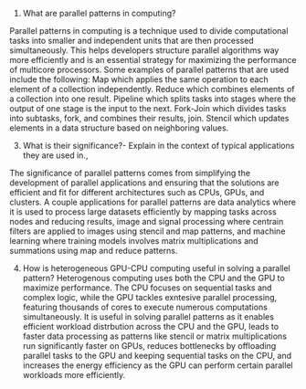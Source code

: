 1) What are parallel patterns in computing?

Parallel patterns in computing is a technique used to divide computational tasks into smaller and independent units that are then processed simultaneously. This helps developers structure parallel algorithms way more efficiently and is an essential strategy for maximizing the performance of multicore processors. Some examples of parallel patterns that are used include the following: Map which applies the same operation to each element of a collection independently. Reduce which combines elements of a collection into one result. Pipeline which splits tasks into stages where the output of one stage is the input to the next. Fork-Join which divides tasks into subtasks, fork, and combines their results, join. Stencil which updates elements in a data structure based on neighboring values.

3) What is their significance?- Explain in the context of typical applications they are used in.,
 
The significance of parallel patterns comes from simplifying the development of parallel applications and ensuring that the solutions are efficient and fit for different architectures such as CPUs, GPUs, and clusters. A couple applications for parallel patterns are data analytics where it is used to process large datasets efficiently by mapping tasks across nodes and reducing results, image and signal processing where centrain filters are applied to images using stencil and map patterns, and machine learning where training models involves matrix multiplications and summations using map and reduce patterns.

4) How is heterogeneous GPU-CPU computing useful in solving a parallel pattern?
  Heterogenous computing uses both the CPU and the GPU to maximize performance. The CPU focuses on sequential tasks and complex logic, while the GPU tackles exntesive parallel processing, featuring thousands of cores to execute numerous computations simultaneously. It is useful in solving parallel patterns as it enables efficient workload distrbution across the CPU and the GPU, leads to faster data processing as patterns like stencil or matrix multiplications run significantly faster on GPUs, reduces bottlenecks by offloading parallel tasks to the GPU and keeping sequential tasks on the CPU, and increases the energy efficiency as the GPU can perform certain parallel workloads more efficiently.
